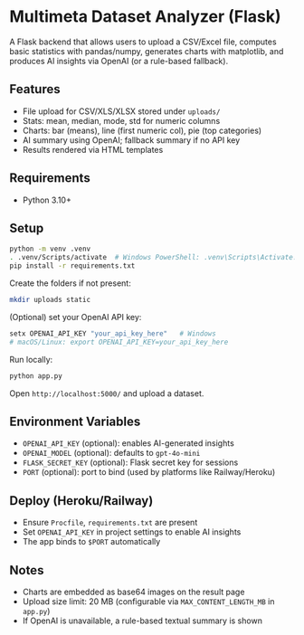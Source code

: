 # Multimeta Dataset Analyzer (Flask)

A Flask backend that allows users to upload a CSV/Excel file, computes basic statistics with pandas/numpy, generates charts with matplotlib, and produces AI insights via OpenAI (or a rule-based fallback).

## Features
- File upload for CSV/XLS/XLSX stored under `uploads/`
- Stats: mean, median, mode, std for numeric columns
- Charts: bar (means), line (first numeric col), pie (top categories)
- AI summary using OpenAI; fallback summary if no API key
- Results rendered via HTML templates

## Requirements
- Python 3.10+

## Setup
```bash
python -m venv .venv
. .venv/Scripts/activate  # Windows PowerShell: .venv\Scripts\Activate.ps1
pip install -r requirements.txt
```

Create the folders if not present:
```bash
mkdir uploads static
```

(Optional) set your OpenAI API key:
```bash
setx OPENAI_API_KEY "your_api_key_here"   # Windows
# macOS/Linux: export OPENAI_API_KEY=your_api_key_here
```

Run locally:
```bash
python app.py
```
Open `http://localhost:5000/` and upload a dataset.

## Environment Variables
- `OPENAI_API_KEY` (optional): enables AI-generated insights
- `OPENAI_MODEL` (optional): defaults to `gpt-4o-mini`
- `FLASK_SECRET_KEY` (optional): Flask secret key for sessions
- `PORT` (optional): port to bind (used by platforms like Railway/Heroku)

## Deploy (Heroku/Railway)
- Ensure `Procfile`, `requirements.txt` are present
- Set `OPENAI_API_KEY` in project settings to enable AI insights
- The app binds to `$PORT` automatically

## Notes
- Charts are embedded as base64 images on the result page
- Upload size limit: 20 MB (configurable via `MAX_CONTENT_LENGTH_MB` in `app.py`)
- If OpenAI is unavailable, a rule-based textual summary is shown


